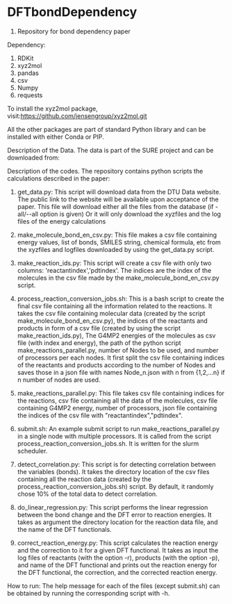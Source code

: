 # DFTbondDependency
1) Repository for bond dependency paper

Dependency:
1) RDKit
2) xyz2mol
3) pandas
4) csv
5) Numpy
6) requests

To install the xyz2mol package, visit:https://github.com/jensengroup/xyz2mol.git

All the other packages are part of standard Python library and can be installed with either Conda or PIP.


Description of the Data.
The data is part of the SURE project and can be downloaded from: <link>

Description of the codes.
The repository contains python scripts the calculations described in the paper: <link after submission>
1) get_data.py: This script will download data from the DTU Data website. The public link to the website
will be available upon acceptance of the paper. This file will download either all the files from the 
database (if -all/--all option is given) Or it will only download the xyzfiles and the log files of the
energy calculations

2) make_molecule_bond_en_csv.py: This file makes a csv file containing energy values, list of bonds, SMILES
string, chemical formula, etc from the xyzfiles and logfiles downloaded by using the get_data.py script.

3) make_reaction_ids.py: This script will create a csv file with only two columns: 'reactantindex','pdtindex'.
The indices are the index of the molecules in the csv file made by the make_molecule_bond_en_csv.py script.

4) process_reaction_conversion_jobs.sh: This is a bash script to create the final csv file containing
all the information related to the reactions. It takes the csv file containing molecular data (created by the
script make_molecule_bond_en_csv.py), the indices of the reactants and products in form of a csv file
(created by using the script make_reaction_ids.py), The G4MP2 energies of the molecules as csv file (with
index and energy), the path of the python script make_reactions_parallel.py, number of Nodes to be used,
and number of processors per each nodes.
It first split the csv file containing indices of the reactants and products according to the number of Nodes
and saves those in a json file with names Node_n.json with n from {1,2,...n} if n number of nodes are used.

5) make_reactions_parallel.py: This file takes csv file containing indices for the reactions, csv file containing
all the data of the molecules, csv file containing G4MP2 energy, number of processors, json file
containing the indices of the csv file with "reactantindex","pdtindex".

6) submit.sh: An example submit script to run make_reactions_parallel.py in a single node with multiple processors.
It is called from the script process_reaction_conversion_jobs.sh. It is written for the slurm scheduler.

8) detect_correlation.py: This script is for detecting correlation between the variables (bonds). It takes
the directory location of the csv files containing all the reaction data (created by the process_reaction_conversion_jobs.sh)
script. By default, it randomly chose 10% of the total data to detect correlation.

9) do_linear_regression.py: This script performs the linear regression between the bond change and the DFT error to
reaction energies. It takes as argument the directory location for the reaction data file, and the name of the DFT
functionals.

10) correct_reaction_energy.py: This script calculates the reaction energy and the correction to it for a given DFT functional.
It takes as input the log files of reactants (with the option -r), products (with the option -p), and name of the
DFT functional and prints out the reaction energy for the DFT functional, the correction, and the corrected reaction energy.

How to run:
The help message for each of the files (except submit.sh) can be obtained by running the corresponding
script with -h.
